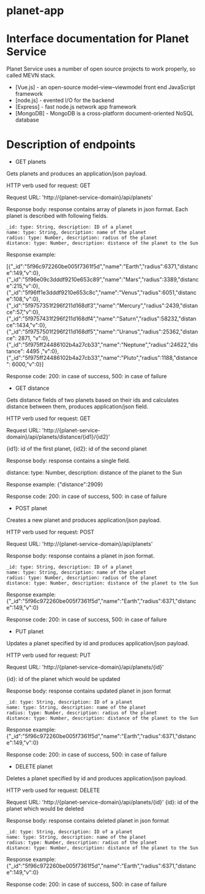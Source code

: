 # planet-app

# Interface documentation for Planet Service

Planet Service uses a number of open source projects to work properly, so called MEVN stack. 

* [Vue.js] - an open-source model–view–viewmodel front end JavaScript framework
* [node.js] - evented I/O for the backend
* [Express] - fast node.js network app framework 
* [MongoDB] - MongoDB is a cross-platform document-oriented NoSQL database


# Description of endpoints

  - GET planets   
  
  Gets planets and produces an application/json payload.  
  
  HTTP verb used for request: GET
  
  Request URL: 'http://{planet-service-domain}/api/planets'
  
  Response body: response contains array of planets in json format. Each planet is described with following fields. 
  
    _id: type: String, description: ID of a planet
    name: type: String, description: name of the planet
    radius: type: Number, description: radius of the planet
    distance: type: Number, description: distance of the planet to the Sun
    
  Response example: 
  
[{"_id":"5f96c972260be005f7361f5d","name":"Earth","radius":6371,"distance":149,"v":0},
{"_id":"5f96e09c3dddf9210e653c89","name":"Mars","radius":3389,"distance":215,"v":0},
{"_id":"5f96ff1e3dddf9210e653c8c","name":"Venus","radius":6051,"distance":108,"v":0},
{"_id":"5f9757351f296f211d168df3","name":"Mercury","radius":2439,"distance":57,"v":0},
{"_id":"5f9757431f296f211d168df4","name":"Saturn","radius":58232,"distance":1434,"v":0},
{"_id":"5f9757501f296f211d168df5","name":"Uranus","radius":25362,"distance": 2871, "v":0},
{"_id":"5f975ff24486102b4a27cb33","name":"Neptune","radius":24622,"distance": 4495 ,"v":0},
{"_id":"5f975ff24486102b4a27cb33","name":"Pluto","radius":1188,"distance": 6000,"v":0}]

Response code: 200: in case of success, 500: in case of failure
 
      
  - GET distance 
  
  Gets distance fields of two planets based on their ids and calculates distance between them, produces application/json field.
  
  HTTP verb used for request: GET
  
  Request URL: 'http://{planet-service-domain}/api/planets/distance/{id1}/{id2}'
  
  {id1}: id of the first planet, {id2}: id of the second planet
  
  Response body: response contains a single field.
  
  distance: type: Number, description: distance of the planet to the Sun
  
  Response example: {"distance":2909}
  
  Response code: 200: in case of success, 500: in case of failure
  

  - POST planet
  
   Creates a new planet and produces application/json payload.
   
  HTTP verb used for request: POST
  
  Request URL: 'http://{planet-service-domain}/api/planets'
  
  Response body: response contains a planet in json format. 
  
    _id: type: String, description: ID of a planet
    name: type: String, description: name of the planet
    radius: type: Number, description: radius of the planet
    distance: type: Number, description: distance of the planet to the Sun
    
  Response example: {"_id":"5f96c972260be005f7361f5d","name":"Earth","radius":6371,"distance":149,"v":0}
  
  Response code: 200: in case of success, 500: in case of failure

  - PUT planet
  
  Updates a planet specified by id and produces application/json payload.
  
  HTTP verb used for request: PUT
  
  Request URL: 'http://{planet-service-domain}/api/planets/{id}'
  
  {id}: id of the planet which would be updated 
  
  Response body: response contains updated planet in json format
  
    _id: type: String, description: ID of a planet
    name: type: String, description: name of the planet
    radius: type: Number, description: radius of the planet
    distance: type: Number, description: distance of the planet to the Sun
    
  Response example: {"_id":"5f96c972260be005f7361f5d","name":"Earth","radius":6371,"distance":149,"v":0}
  
  Response code: 200: in case of success, 500: in case of failure

  - DELETE planet
  
  Deletes a planet specified by id and produces application/json payload.
  
  HTTP verb used for request: DELETE
  
  Request URL: 'http://{planet-service-domain}/api/planets/{id}'
    {id}:  id of the planet which would be deleted
    
  Response body: response contains deleted planet in json format
  
    _id: type: String, description: ID of a planet
    name: type: String, description: name of the planet
    radius: type: Number, description: radius of the planet
    distance: type: Number, description: distance of the planet to the Sun
    
  Response example: {"_id":"5f96c972260be005f7361f5d","name":"Earth","radius":6371,"distance":149,"v":0}
  
  Response code: 200: in case of success, 500: in case of failure


